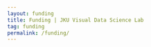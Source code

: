 ```yaml
---
layout: funding
title: Funding | JKU Visual Data Science Lab
tag: funding
permalink: /funding/
---
```


